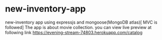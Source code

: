 # new-inventory-app

new-inventory app using expressjs and mongoose(MongoDB atlas)[ MVC is followed]
The app is about movie collection.
you can view live preview at following link https://evening-stream-74803.herokuapp.com/catalog
